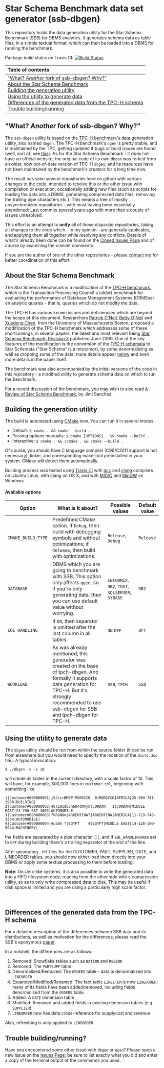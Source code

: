  # Star Schema Benchmark data set generator (ssb-dbgen)  

This repository holds the data generation utility for the Star Schema Benchmark (SSB) for DBMS analytics. It generates schema data as table files, in a simple textual format, which can then be loaded into a DBMS for running the benchmark.

Package build status on Travis CI: [![Build Status](https://travis-ci.org/eyalroz/ssb-dbgen.png?branch=master)](https://travis-ci.org/eyalroz/ssb-dbgen)

| Table of contents|
|:----------------|
| ["What? _Another_ fork of ssb-dbgen? Why?"](#another-fork)<br>  [About the Star Schema Benchmark](#about-ssb)<br> [Building the generation utility](#building)<br> [Using the utility to generate data](#using)<br> [Differences of the generated data from the TPC-H schema](#difference-from-tpch)<br>[Trouble building/running](#trouble)<br> |

## <a name="another-fork">"What? _Another_ fork of ssb-dbgen? Why?"</a>

The `ssb-dbgen` utility is based on the [TPC-H benchmark](http://tpc.org/tpch/)'s data generation utility, also named `dbgen`. The TPC-H benchmark's `dgen` is pretty stable, and is maintained by the TPC, getting updated if bugs or build issues are found (well, sort of; see [this](https://github.com/eyalroz/tpch-dbgen)). As for the Star Schema Benchmark - it does not have an official website; the original code of its own `dbgen` was forked from an older, now out-of-date version of TPC-H `dbgen`; and its resources have not been maintained by the benchmark's creators for a long time now.

The result has seen several repositories here on github with various changes to the code, intended to resolve this or the other issue with compilation or execution, occasionally adding new files (such as scripts for loading the data into a DBMS, generating compressed data files, removing the trailing pipe characters etc.). This means a tree of mostly unsynchronized repositories - with most having been essentially abandoned: Last commits several years ago with more than a couple of issues unresolved.

This effort is an attempt to **unify** all of those disparate repositories, taking all changes to the code which - in my opinion - are generally applicable, and applying them all together while resolving any conflicts. Details of what's already been done can be found on the [Closed Issues Page](https://github.com/eyalroz/ssb-dbgen/issues?q=is%3Aissue+is%3Aclosed) and of course by examining the commit comments.

If you are the author of one of the other repositories - please [contact me](mailto:eyalroz@technion.ac.il) for better coordination of this effort.

## <a name="about-ssb">About the Star Schema Benchmark</a>

The Star Schema Benchmark is a modification of the [TPC-H benchmark](http://tpc.org/tpch/), which is the Transaction Processing Council's (older) benchmark for evaluating the performance of Database Management Systems (DBMSes) on analytic queries - that is, queries which do not modify the data.

The TPC-H has various known issues and deficiencies which are beyond the scope of this document. Researchers [Patrick O'Neil](http://www.cs.umb.edu/~poneil/), [Betty O'Neil](http://www.cs.umb.edu/~eoneil/) and [Xuedong Chen](https://www.linkedin.com/in/xuedong-chen-18414ba/), from the University of Massachusetts Boston, proposed a modification of the TPC-H benchmark which addresses some of these shortcomings, in several papers, the latest and most relevant being [Star Schema Benchmark, Revision 3](http://www.cs.umb.edu/~poneil/StarSchemaB.PDF) published June 2009. One of the key features of the modification is the conversion of the [TPC-H schemata](http://kejser.org/wp-content/uploads/2014/06/image_thumb2.png) to Star Schemata ("Star Schema" is a misnomer), by some denormalizing as well as dropping some of the data; more details appear <a href="#difference-from-tpch">below</a> and even more details in the paper itself.

The benchmark was also accompanied by the initial versions of the code in this repository - a modified utility to generate schema data on which to run the benchmark.

For a recent discussion of the benchmark, you may wish to also read [A Review of Star Schema Benchmark](https://arxiv.org/pdf/1606.00295.pdf), by Jimi Sanchez.

## <a name="building">Building the generation utility</a>

The build is automated using [CMake](https://cmake.org/) now. You can run it in several modes:

* Default: `$ cmake . && cmake --build .`
* Passing options manually: `$ cmake [OPTIONS] . && cmake --build .`
* Interactive: `$ cmake . && ccmake . && cmake --build .`

Of course, you should have C language compiler (C99/C2011 support is not necessary), linker, and corresponding make-tool preinstalled in your system. CMake will detect them automatically.

Building process was tested using [Travis CI](https://travis-ci.org/) with [gcc](https://gcc.gnu.org/) and [clang](https://clang.llvm.org/) compilers on Ubuntu Linux, with clang on OS X, and with [MSVC](https://en.wikipedia.org/wiki/Microsoft_Visual_C%2B%2B) and [MinGW](http://www.mingw.org/) on Windows.

#### Available options

| Option | What is it about? | Possible values | Default value |
|----------|------------------------|----------------------|-------------------|
| `CMAKE_BUILD_TYPE` | Predefined CMake option. if `Debug`, then build with debugging symbols and without optimizations; if `Release`, then build with optimizations. | `Release`, `Debug` | `Release` |
| `DATABASE` | DBMS which you are going to benchmark with SSB. This option only affects `qgen`, so if you're only generating data, then you can use default value without worrying. | `INFORMIX`, `DB2`, `TDAT`, `SQLSERVER`, `SYBASE` | `DB2` |
| `EOL_HANDLING` | If `ON`, then separator is omitted after the last column in all tables.   | `ON`  `OFF` | `OFF` |
| `WORKLOAD` | As was already mentioned, this generator was created on the base of tpch-dbgen. And formally it supports data generation for TPC-H. But it's strongly recommended to use ssb-dbgen for SSB and tpch-dbgen for TPC-H. | `SSB`, `TPCH` | `SSB` |

<!--2. Set the value of the  variable to `DB2` - or, if you know what you're doing and you have a specific reason to do so, to one of the other databases in the commented list of possibilities.
3. Set `WORKLOAD` to `SSB` (theoretically, `TPCH` might also work and generate TPC-H data, but don't count on it)  -->

## <a name="using">Using the utility to generate data</a>

The `dbgen` utility should be run from within the source folder (it can be run from elsewhere but you would need to specify the location of the `dists.dss` file). A typical invocation:

    $ ./dbgen -v -s 10
    
will create all tables in the current directory, with a scale factor of 10. This will have, for example, 300,000 lines in `customer.tbl`, beginning with something like:
```
1|Customer#000000001|j5JsirBM9P|MOROCCO  0|MOROCCO|AFRICA|25-989-741-2988|BUILDING|
2|Customer#000000002|487LW1dovn6Q4dMVym|JORDAN   1|JORDAN|MIDDLE EAST|23-768-687-3665|AUTOMOBILE|
3|Customer#000000003|fkRGN8n|ARGENTINA7|ARGENTINA|AMERICA|11-719-748-3364|AUTOMOBILE|
4|Customer#000000004|4u58h f|EGYPT    4|EGYPT|MIDDLE EAST|14-128-190-5944|MACHINERY|
```
the fields are separated by a pipe character (`|`), and if `EOL_HANDLING`was set to `OFF` during building there's a trailing separator at the end of the line. 

After generating `.tbl` files for the CUSTOMER, PART, SUPPLIER, DATE, and LINEORDER tables, you should now either load them directly into your DBMS or apply some textual processing to them before loading.

**Note:** On Unix-like systems, it is also possible to write the generated data into a FIFO filesystem node, reading from the other side with a compression utility, so as to only write compressed data to disk. This may be useful if disk space is limited and you are using a particularly high scale factor.

<br>

## <a name="difference-from-tpch">Differences of the generated data from the TPC-H schema</a>


For a detailed description of the differences between SSB data and its distributions, as well as motivation for the differences, please read the SSB's eponymous [paper](http://www.cs.umb.edu/~poneil/StarSchemaB.PDF).

In a nutshell, the differences are as follows:

1. Removed: Snowflake tables such as `NATION` and `REGION`
2. Removed: The `PARTSUPP` table
3. Denormalized/Removed: The `ORDERS` table - data is denormalized into `LINEORDER`
4. Expanded/Modified/Renamed: The fact table `LINEITEM` is now `LINEORDER`; many of its fields have been added/removed, including fields denormalized from the `ORDERS` table.
5. Added: A `DATE` dimension table
6. Modified: Removed and added fields in existing dimension tables (e.g. `SUPPLIER`)
7. `LINEORDER` now has data cross-reference for supplycost and revenue 

Also, refreshing is only applied to `LINEORDER`.

## <a name="trouble">Trouble building/running?</a>
Have you encountered some other issue with `dbgen` or `qgen`? Please open a new issue on the [Issues Page](https://github.com/eyalroz/ssb-dbgen/issues); be sure to list exactly what you did and enter a copy of the terminal output of the commands you used.


